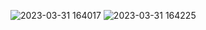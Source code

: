 ![2023-03-31 164017](https://user-images.githubusercontent.com/129516422/229138107-c02928c5-3ff8-4872-a5ed-20b5931637db.jpg)
![2023-03-31 164225](https://user-images.githubusercontent.com/129516422/229138129-eecf0ecd-b868-444c-86bc-6f9b30e6555b.jpg)
